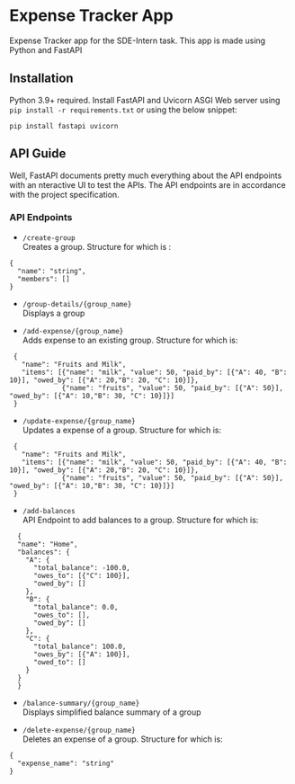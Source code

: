 # Expense Tracker App
Expense Tracker app for the SDE-Intern task. This app is made using Python and FastAPI

## Installation  
Python 3.9+ required. Install FastAPI and Uvicorn ASGI Web server using ```pip install -r requirements.txt``` or using the below snippet:  

```pip install fastapi uvicorn```
## API Guide
Well, FastAPI documents pretty much everything about the API endpoints with an nteractive UI to test the APIs. The API endpoints are in accordance with the project specification.

### API Endpoints
* ```/create-group```  
Creates a group. Structure for which is :
```
{
  "name": "string",
  "members": []
}
```

* ```/group-details/{group_name}```  
Displays a group  

* ```/add-expense/{group_name}```  
Adds expense to an existing group. Structure for which is:
```
 {
   "name": "Fruits and Milk",
   "items": [{"name": "milk", "value": 50, "paid_by": [{"A": 40, "B": 10}], "owed_by": [{"A": 20,"B": 20, "C": 10}]},
             {"name": "fruits", "value": 50, "paid_by": [{"A": 50}], "owed_by": [{"A": 10,"B": 30, "C": 10}]}]
 }
 ```
 
* ```/update-expense/{group_name}```  
Updates a expense of a group. Structure for which is:
```
 {
   "name": "Fruits and Milk",
   "items": [{"name": "milk", "value": 50, "paid_by": [{"A": 40, "B": 10}], "owed_by": [{"A": 20,"B": 20, "C": 10}]},
             {"name": "fruits", "value": 50, "paid_by": [{"A": 50}], "owed_by": [{"A": 10,"B": 30, "C": 10}]}]
 }
```

* ```/add-balances```  
API Endpoint to add balances to a group. Structure for which is:
```
  {
  "name": "Home",
  "balances": {
    "A": {
      "total_balance": -100.0,
      "owes_to": [{"C": 100}],
      "owed_by": []
    },
    "B": {
      "total_balance": 0.0,
      "owes_to": [],
      "owed_by": []
    },
    "C": {
      "total_balance": 100.0,
      "owes_by": [{"A": 100}],
      "owed_to": []
    }
  }
  }
```

* ```/balance-summary/{group_name}```  
Displays simplified balance summary of a group  

* ```/delete-expense/{group_name}```  
Deletes an expense of a group. Structure for which is:
```
{
  "expense_name": "string"
}
```
